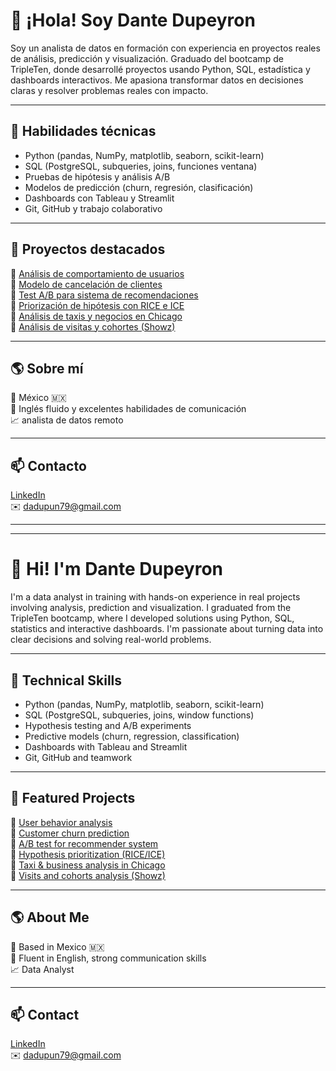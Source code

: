 # 👋 ¡Hola! Soy Dante Dupeyron

Soy un analista de datos en formación con experiencia en proyectos reales de análisis, predicción y visualización. Graduado del bootcamp de TripleTen, donde desarrollé proyectos usando Python, SQL, estadística y dashboards interactivos. Me apasiona transformar datos en decisiones claras y resolver problemas reales con impacto.

---

## 🧠 Habilidades técnicas
- Python (pandas, NumPy, matplotlib, seaborn, scikit-learn)
- SQL (PostgreSQL, subqueries, joins, funciones ventana)
- Pruebas de hipótesis y análisis A/B
- Modelos de predicción (churn, regresión, clasificación)
- Dashboards con Tableau y Streamlit
- Git, GitHub y trabajo colaborativo

---

## 🚀 Proyectos destacados

🔸 [Análisis de comportamiento de usuarios](https://github.com/DANTEDUPEYRON21/analisis_usuarios)  
🔸 [Modelo de cancelación de clientes](https://github.com/DANTEDUPEYRON21/churn-model)  
🔸 [Test A/B para sistema de recomendaciones](https://github.com/DANTEDUPEYRON21/ab-test)  
🔸 [Priorización de hipótesis con RICE e ICE](https://github.com/DANTEDUPEYRON21/priorizacion_ab_test_tienda_online)  
🔸 [Análisis de taxis y negocios en Chicago](https://github.com/DANTEDUPEYRON21/analisis_taxis_negocios_chicago)  
🔸 [Análisis de visitas y cohortes (Showz)](https://github.com/DANTEDUPEYRON21/proyecto-showz-analisis-visitas)

---

## 🌎 Sobre mí

📍 México 🇲🇽   
💬 Inglés fluido y excelentes habilidades de comunicación  
📈 analista de datos remoto

---

## 📫 Contacto

[LinkedIn](https://www.linkedin.com/in/dantedupeyron/)  
✉️ dadupun79@gmail.com

---

---

# 👋 Hi! I'm Dante Dupeyron

I'm a data analyst in training with hands-on experience in real projects involving analysis, prediction and visualization. I graduated from the TripleTen bootcamp, where I developed solutions using Python, SQL, statistics and interactive dashboards. I'm passionate about turning data into clear decisions and solving real-world problems.

---

## 🧠 Technical Skills
- Python (pandas, NumPy, matplotlib, seaborn, scikit-learn)
- SQL (PostgreSQL, subqueries, joins, window functions)
- Hypothesis testing and A/B experiments
- Predictive models (churn, regression, classification)
- Dashboards with Tableau and Streamlit
- Git, GitHub and teamwork

---

## 🚀 Featured Projects

🔸 [User behavior analysis](https://github.com/DANTEDUPEYRON21/analisis_usuarios)  
🔸 [Customer churn prediction](https://github.com/DANTEDUPEYRON21/churn-model)  
🔸 [A/B test for recommender system](https://github.com/DANTEDUPEYRON21/ab-test)  
🔸 [Hypothesis prioritization (RICE/ICE)](https://github.com/DANTEDUPEYRON21/priorizacion_ab_test_tienda_online)  
🔸 [Taxi & business analysis in Chicago](https://github.com/DANTEDUPEYRON21/analisis_taxis_negocios_chicago)  
🔸 [Visits and cohorts analysis (Showz)](https://github.com/DANTEDUPEYRON21/proyecto-showz-analisis-visitas)

---

## 🌎 About Me

📍 Based in Mexico 🇲🇽    
💬 Fluent in English, strong communication skills  
📈 Data Analyst

---

## 📫 Contact

[LinkedIn](https://www.linkedin.com/in/dantedupeyron/)  
✉️ dadupun79@gmail.com

